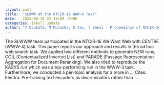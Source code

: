 ```yaml
---
layout: post
title:  "SLWWW at the NTCIR-16 WWW-4 Task"
date:   2022-06-18 03:19:09 -0400
categories: jekyll update
author: "Y Ubukata, M Muraoka, S Tao, T Sakai - Proceedings of NTCIR-16. to appear, 2022"
---
```

The SLWWW team participated in the NTCIR-16 We Want Web with CENTRE (WWW-4) task. This paper reports our approach and results in the ad hoc web search task. We applied two different methods to generate NEW runs, COIL (Contextualized Inverted List) and PARADE (Passage Representation Aggregation for Document Reranking). We also tried to reproduce the KASYS run which was a top-performing run in the WWW-3 task. Furthermore, we conducted a per-topic analysis for a more in …
Cites: ‪Electra: Pre-training text encoders as discriminators rather than …‬  